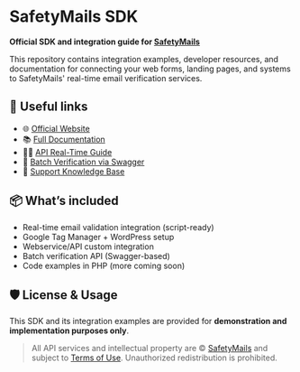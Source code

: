 # SafetyMails SDK

**Official SDK and integration guide for [SafetyMails](https://www.safetymails.com/)**

This repository contains integration examples, developer resources, and documentation for connecting your web forms, landing pages, and systems to SafetyMails' real-time email verification services.

## 🔗 Useful links

- 🌐 [Official Website](https://www.safetymails.com/)
- 📚 [Full Documentation](https://docs.safetymails.com/)
- 🧑‍💻 [API Real-Time Guide](https://docs.safetymails.com/como-criar-e-instalar-uma-api-customizada-da-safetymails-para-verificar-emails-em-formularios-e-webservices/)
- 🧰 [Batch Verification via Swagger](https://panel.safetymails.com/swagger_api2.html)
- 💬 [Support Knowledge Base](https://safetymails.tawk.help/)

## 📦 What’s included

- Real-time email validation integration (script-ready)
- Google Tag Manager + WordPress setup
- Webservice/API custom integration
- Batch verification API (Swagger-based)
- Code examples in PHP (more coming soon)

## 🛡️ License & Usage

This SDK and its integration examples are provided for **demonstration and implementation purposes only**.

> All API services and intellectual property are © [SafetyMails](https://www.safetymails.com/) and subject to [Terms of Use](https://www.safetymails.com/terms-of-use/). Unauthorized redistribution is prohibited.
